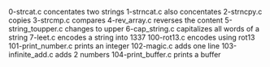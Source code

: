 0-strcat.c concentates two strings 1-strncat.c also concentates 2-strncpy.c copies 3-strcmp.c compares 4-rev_array.c reverses the content 5-string_toupper.c changes to upper 6-cap_string.c capitalizes all words of a string 7-leet.c encodes a string into 1337 100-rot13.c encodes using rot13 101-print_number.c prints an integer 102-magic.c adds one line 103-infinite_add.c adds 2 numbers 104-print_buffer.c prints a buffer
